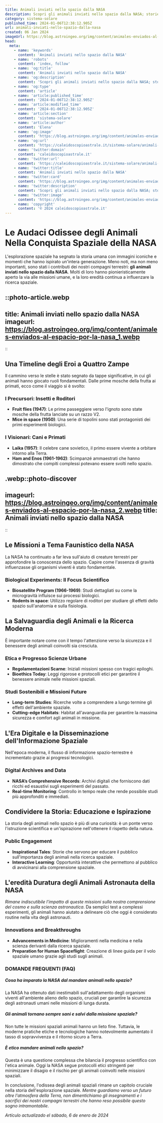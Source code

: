 ```yaml
---
title: Animali inviati nello spazio dalla NASA
description: Scopri gli animali inviati nello spazio dalla NASA; storie avvincenti di coraggio e scoperte. Un viaggio unico nella storia spaziale.
category: sistema-solare
published_time: 2024-01-06T12:38:12.905Z
url: animali-inviati-nello-spazio-dalla-nasa
created: 06 Jan 2024
imageUrl: https://blog.astroingeo.org/img/content/animales-enviados-al-espacio-por-la-nasa_1.webp
head:
  meta:
    - name: 'keywords'
      content: 'Animali inviati nello spazio dalla NASA'
    - name: 'robots'
      content: 'index, follow'
    - name: 'og:title'
      content: 'Animali inviati nello spazio dalla NASA'
    - name: 'og:description'
      content: 'Scopri gli animali inviati nello spazio dalla NASA; storie avvincenti di coraggio e scoperte. Un viaggio unico nella storia spaziale.'
    - name: 'og:type'
      content: 'article'
    - name: 'article:published_time'
      content: '2024-01-06T12:38:12.905Z'
    - name: 'article:modified_time'
      content: '2024-01-06T12:38:12.905Z'
    - name: 'article:section'
      content: 'sistema-solare'
    - name: 'article:author'
      content: 'Elena'
    - name: 'og:image'
      content: 'https://blog.astroingeo.org/img/content/animales-enviados-al-espacio-por-la-nasa_1.webp'
    - name: 'og:url'
      content: 'https://caleidoscopioastrale.it/sistema-solare/animali-inviati-nello-spazio-dalla-nasa'
    - name: 'twitter:domain'
      content: 'caleidoscopioastrale.it'
    - name: 'twitter:url'
      content: 'https://caleidoscopioastrale.it/sistema-solare/animali-inviati-nello-spazio-dalla-nasa'
    - name: 'twitter:title'
      content: 'Animali inviati nello spazio dalla NASA'
    - name: 'twitter:card'
      content: 'https://blog.astroingeo.org/img/content/animales-enviados-al-espacio-por-la-nasa_1.webp'
    - name: 'twitter:description'
      content: 'Scopri gli animali inviati nello spazio dalla NASA; storie avvincenti di coraggio e scoperte. Un viaggio unico nella storia spaziale.'
    - name: 'twitter:image'
      content: 'https://blog.astroingeo.org/img/content/animales-enviados-al-espacio-por-la-nasa_1.webp'
    - name: 'copyright'
      content: '© 2024 caleidoscopioastrale.it'
---
```

# Le Audaci Odissee degli Animali Nella Conquista Spaziale della NASA

L'esplorazione spaziale ha segnato la storia umana con immagini iconiche e momenti che hanno ispirato un'intera generazione. Meno noti, ma non meno importanti, sono stati i contributi dei nostri compagni terrestri: **gli animali inviati nello spazio dalla NASA**. Molti di loro hanno pionieristicamente aperto la via alle missioni umane, e la loro eredità continua a influenzare la ricerca spaziale.

::photo-article.webp
---
title: Animali inviati nello spazio dalla NASA
imageurl: https://blog.astroingeo.org/img/content/animales-enviados-al-espacio-por-la-nasa_1.webp
---
::

## Una Timeline degli Eroi a Quattro Zampe

Il cammino verso le stelle è stato segnato da tappe significative, in cui gli animali hanno giocato ruoli fondamentali. Dalle prime mosche della frutta ai primati, ecco come il viaggio si è svolto:

### **I Precursori**: Insetti e Roditori
- **Fruit flies (1947)**: Le prime passeggiere verso l'ignoto sono state mosche della frutta lanciate su un razzo V2.
- **Mice in space (1950)**: Una serie di topolini sono stati protagonisti dei primi esperimenti biologici.

### **I Visionari**: Cani e Primati
- **Laika (1957)**: Il celebre cane sovietico, il primo essere vivente a orbitare intorno alla Terra.
- **Ham and Enos (1961-1962)**: Scimpanzé ammaestrati che hanno dimostrato che compiti complessi potevano essere svolti nello spazio.

.webp::photo-discover
---
imageurl: https://blog.astroingeo.org/img/content/animales-enviados-al-espacio-por-la-nasa_2.webp
title: Animali inviati nello spazio dalla NASA
---
::

## Le Missioni a Tema Faunistico della NASA

La NASA ha continuato a far leva sull'aiuto di creature terrestri per approfondire la conoscenza dello spazio. Capire come l'assenza di gravità influenzasse gli organismi viventi è stato fondamentale.

### **Biological Experiments**: Il Focus Scientifico
- **Biosatellite Program (1966-1969)**: Studi dettagliati su come la microgravità influisce sui processi biologici.
- **Rodents in space**: Utilizzo regolare di roditori per studiare gli effetti dello spazio sull'anatomia e sulla fisiologia.

## La Salvaguardia degli Animali e la Ricerca Moderna

È importante notare come con il tempo l'attenzione verso la sicurezza e il benessere degli animali coinvolti sia cresciuta.

### **Etica e Progresso Scienze Urbane**
- **Regolamentazioni Scarne**: Iniziali missioni spesso con tragici epiloghi.
- **Bioethics Today**: Leggi rigorose e protocolli etici per garantire il benessere animale nelle missioni spaziali. 

### **Studi Sostenibili e Missioni Future**
- **Long-term Studies**: Ricerche volte a comprendere a lungo termine gli effetti dell'ambiente spaziale.
- **Cutting-edge Habitats**: Habitat all'avanguardia per garantire la massima sicurezza e comfort agli animali in missione.

## L'Era Digitale e la Disseminazione dell'Informazione Spaziale

Nell'epoca moderna, il flusso di informazione spazio-terrestre è incrementato grazie ai progressi tecnologici.

### **Digital Archives and Data**
- **NASA’s Comprehensive Records**: Archivi digitali che forniscono dati ricchi ed esaustivi sugli esperimenti del passato.
- **Real-time Monitoring**: Controllo in tempo reale che rende possibile studi più approfonditi e immediati.

## Condividere la Storia: Educazione e Ispirazione

La storia degli animali nello spazio è più di una curiosità: è un ponte verso l'istruzione scientifica e un'ispirazione nell'ottenere il rispetto della natura.

### **Public Engagement**
- **Inspirational Tales**: Storie che servono per educare il pubblico sull'importanza degli animali nella ricerca spaziale.
- **Interactive Learning**: Opportunità interattive che permettono al pubblico di avvicinarsi alla comprensione spaziale.

## L'eredità Duratura degli Animali Astronauta della NASA

*Rimane indiscutibile l'impatto di queste missioni sulla nostra comprensione del cosmo e sulla scienza astronautica*. Da semplici test a complessi esperimenti, gli animali hanno aiutato a delineare ciò che oggi è considerato routine nella vita degli astronauti.

### **Innovations and Breakthroughs**
- **Advancements in Medicine**: Miglioramenti nella medicina e nella scienza derivanti dalla ricerca spaziale.
- **Preparation for Human Spaceflight**: Creazione di linee guida per il volo spaziale umano grazie agli studi sugli animali.

### DOMANDE FREQUENTI (FAQ)

##### Cosa ha imparato la NASA dal mandare animali nello spazio?
La NASA ha ottenuto dati inestimabili sull'adattamento degli organismi viventi all'ambiente alieno dello spazio, cruciali per garantire la sicurezza degli astronauti umani nelle missioni di lunga durata.

##### Gli animali tornano sempre sani e salvi dalla missione spaziale?
Non tutte le missioni spaziali animali hanno un lieto fine. Tuttavia, le moderne pratiche etiche e tecnologiche hanno notevolmente aumentato il tasso di sopravvivenza e il ritorno sicuro a Terra.

##### È etico mandare animali nello spazio?
Questa è una questione complessa che bilancia il progresso scientifico con l'etica animale. Oggi la NASA segue protocolli etici stringenti per minimizzare il disagio e il rischio per gli animali coinvolti nelle missioni spaziali.

In conclusione, l'odissea degli animali spaziali rimane un capitolo cruciale nella storia dell'esplorazione spaziale. *Mentre guardiamo verso un futuro oltre l'atmosfera della Terra, non dimentichiamo gli insegnamenti e i sacrifici dei nostri compagni terrestri che hanno reso possibile questo sogno intramontabile*.

_Artículo actualizado el sábado, 6 de enero de 2024_